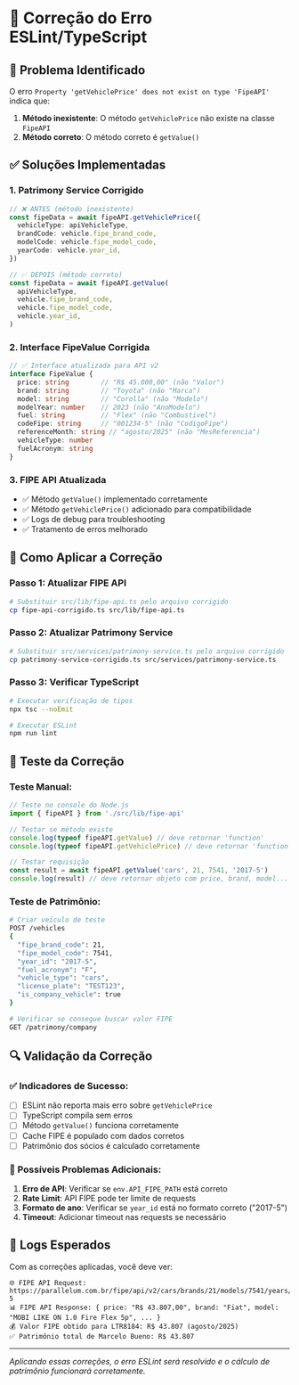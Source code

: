 # 🔧 Correção do Erro ESLint/TypeScript

## 🎯 Problema Identificado

O erro `Property 'getVehiclePrice' does not exist on type 'FipeAPI'` indica que:

1. **Método inexistente**: O método `getVehiclePrice` não existe na classe `FipeAPI`
2. **Método correto**: O método correto é `getValue()`

## ✅ Soluções Implementadas

### 1. **Patrimony Service Corrigido**
```typescript
// ❌ ANTES (método inexistente)
const fipeData = await fipeAPI.getVehiclePrice({
  vehicleType: apiVehicleType,
  brandCode: vehicle.fipe_brand_code,
  modelCode: vehicle.fipe_model_code,
  yearCode: vehicle.year_id,
})

// ✅ DEPOIS (método correto)
const fipeData = await fipeAPI.getValue(
  apiVehicleType,
  vehicle.fipe_brand_code,
  vehicle.fipe_model_code,
  vehicle.year_id,
)
```

### 2. **Interface FipeValue Corrigida**
```typescript
// ✅ Interface atualizada para API v2
interface FipeValue {
  price: string        // "R$ 45.000,00" (não "Valor")
  brand: string        // "Toyota" (não "Marca")  
  model: string        // "Corolla" (não "Modelo")
  modelYear: number    // 2023 (não "AnoModelo")
  fuel: string         // "Flex" (não "Combustivel")
  codeFipe: string     // "001234-5" (não "CodigoFipe")
  referenceMonth: string // "agosto/2025" (não "MesReferencia")
  vehicleType: number
  fuelAcronym: string
}
```

### 3. **FIPE API Atualizada**
- ✅ Método `getValue()` implementado corretamente
- ✅ Método `getVehiclePrice()` adicionado para compatibilidade
- ✅ Logs de debug para troubleshooting
- ✅ Tratamento de erros melhorado

## 🚀 Como Aplicar a Correção

### Passo 1: Atualizar FIPE API
```bash
# Substituir src/lib/fipe-api.ts pelo arquivo corrigido
cp fipe-api-corrigido.ts src/lib/fipe-api.ts
```

### Passo 2: Atualizar Patrimony Service
```bash
# Substituir src/services/patrimony-service.ts pelo arquivo corrigido  
cp patrimony-service-corrigido.ts src/services/patrimony-service.ts
```

### Passo 3: Verificar TypeScript
```bash
# Executar verificação de tipos
npx tsc --noEmit

# Executar ESLint
npm run lint
```

## 🧪 Teste da Correção

### Teste Manual:
```typescript
// Teste no console do Node.js
import { fipeAPI } from './src/lib/fipe-api'

// Testar se método existe
console.log(typeof fipeAPI.getValue) // deve retornar 'function'
console.log(typeof fipeAPI.getVehiclePrice) // deve retornar 'function'

// Testar requisição
const result = await fipeAPI.getValue('cars', 21, 7541, '2017-5')
console.log(result) // deve retornar objeto com price, brand, model...
```

### Teste de Patrimônio:
```bash
# Criar veículo de teste
POST /vehicles 
{
  "fipe_brand_code": 21,
  "fipe_model_code": 7541,
  "year_id": "2017-5",
  "fuel_acronym": "F",
  "vehicle_type": "cars",
  "license_plate": "TEST123",
  "is_company_vehicle": true
}

# Verificar se consegue buscar valor FIPE
GET /patrimony/company
```

## 🔍 Validação da Correção

### ✅ Indicadores de Sucesso:
- [ ] ESLint não reporta mais erro sobre `getVehiclePrice`
- [ ] TypeScript compila sem erros
- [ ] Método `getValue()` funciona corretamente
- [ ] Cache FIPE é populado com dados corretos
- [ ] Patrimônio dos sócios é calculado corretamente

### 🐛 Possíveis Problemas Adicionais:

1. **Erro de API**: Verificar se `env.API_FIPE_PATH` está correto
2. **Rate Limit**: API FIPE pode ter limite de requests
3. **Formato de ano**: Verificar se `year_id` está no formato correto ("2017-5")
4. **Timeout**: Adicionar timeout nas requests se necessário

## 📝 Logs Esperados

Com as correções aplicadas, você deve ver:
```
🌐 FIPE API Request: https://parallelum.com.br/fipe/api/v2/cars/brands/21/models/7541/years/2017-5
📊 FIPE API Response: { price: "R$ 43.807,00", brand: "Fiat", model: "MOBI LIKE ON 1.0 Fire Flex 5p", ... }
💰 Valor FIPE obtido para LTR8184: R$ 43.807 (agosto/2025)
✅ Patrimônio total de Marcelo Bueno: R$ 43.807
```

---
*Aplicando essas correções, o erro ESLint será resolvido e o cálculo de patrimônio funcionará corretamente.*